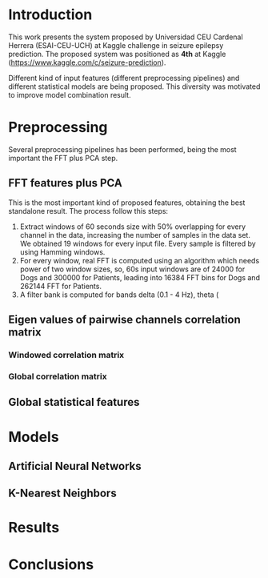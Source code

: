 # Introduction

This work presents the system proposed by Universidad CEU Cardenal
Herrera (ESAI-CEU-UCH) at Kaggle challenge in seizure epilepsy
prediction. The proposed system was positioned as **4th** at Kaggle
(https://www.kaggle.com/c/seizure-prediction).

Different kind of input features (different preprocessing
pipelines) and different statistical models are being proposed. This diversity
was motivated to improve model combination result.

# Preprocessing

Several preprocessing pipelines has been performed, being the most important the
FFT plus PCA step.

## FFT features plus PCA

This is the most important kind of proposed features, obtaining the best
standalone result. The process follow this steps:

1. Extract windows of 60 seconds size with 50% overlapping for every channel in
   the data, increasing the number of samples in the data set. We obtained 19
   windows for every input file. Every sample is filtered by using Hamming
   windows.
2. For every window, real FFT is computed using an algorithm which needs power
   of two window sizes, so, 60s input windows are of 24000 for Dogs and 300000
   for Patients, leading into 16384 FFT bins for Dogs and 262144 FFT for
   Patients.
3. A filter bank is computed for bands delta (0.1 - 4 Hz), theta (

## Eigen values of pairwise channels correlation matrix

### Windowed correlation matrix

### Global correlation matrix

## Global statistical features

# Models

## Artificial Neural Networks

## K-Nearest Neighbors

# Results

# Conclusions
